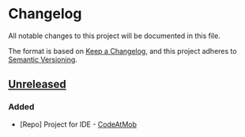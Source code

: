 # Changelog

All notable changes to this project will be documented in this file.

The format is based on [Keep a Changelog](https://keepachangelog.com/en/1.1.0/),
and this project adheres to [Semantic Versioning](https://semver.org/spec/v2.0.0.html).

## [Unreleased]

### Added

- [Repo] Project for IDE - [CodeAtMob](CodeAtMob/)



[Unreleased]: https://github.com/JetJalopy/z-at-mob/compare/59005a655e3cdb85a3cb17e8621c1c10e6991f3a...master